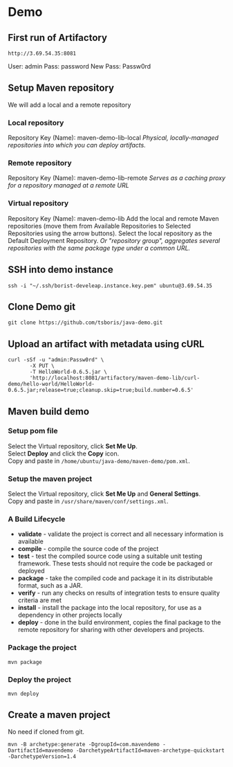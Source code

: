 # Demo

## First run of Artifactory

```shell
http://3.69.54.35:8081
```
User: admin
Pass: password
New Pass: Passw0rd

## Setup Maven repository
We will add a local and a remote repository

### Local repository
Repository Key (Name): maven-demo-lib-local
*Physical, locally-managed repositories into which you can deploy artifacts.*

### Remote repository
Repository Key (Name): maven-demo-lib-remote
*Serves as a caching proxy for a repository managed at a remote URL*

### Virtual repository
Repository Key (Name): maven-demo-lib
Add the local and remote Maven repositories (move them from Available Repositories to Selected Repositories using the arrow buttons).
Select the local repository as the Default Deployment Repository.
*Or "repository group", aggregates several repositories with the same package type under a common URL.*

## SSH into demo instance

```shell
ssh -i "~/.ssh/borist-develeap.instance.key.pem" ubuntu@3.69.54.35
```

## Clone Demo git

```shell
git clone https://github.com/tsboris/java-demo.git
```

## Upload an artifact with metadata using cURL

```shell
curl -sSf -u "admin:Passw0rd" \
       -X PUT \
       -T HelloWorld-0.6.5.jar \
       'http://localhost:8081/artifactory/maven-demo-lib/curl-demo/hello-world/HelloWorld-0.6.5.jar;release=true;cleanup.skip=true;build.number=0.6.5'
```

## Maven build demo
  
  
### Setup pom file
Select the Virtual repository, click **Set Me Up**.  
Select **Deploy** and click the **Copy** icon.  
Copy and paste in ```/home/ubuntu/java-demo/maven-demo/pom.xml```.

### Setup the maven project
Select the Virtual repository, click **Set Me Up** and **General Settings**.  
Copy and paste in ```/usr/share/maven/conf/settings.xml```.

### A Build Lifecycle
* **validate** - validate the project is correct and all necessary information is available
* **compile** - compile the source code of the project
* **test** - test the compiled source code using a suitable unit testing framework. These tests should not require the code be packaged or deployed
* **package** - take the compiled code and package it in its distributable format, such as a JAR.
* **verify** - run any checks on results of integration tests to ensure quality criteria are met
* **install** - install the package into the local repository, for use as a dependency in other projects locally
* **deploy** - done in the build environment, copies the final package to the remote repository for sharing with other developers and projects.

### Package the project

```shell
mvn package
```

### Deploy the project

```shell
mvn deploy
```





## Create a maven project
No need if cloned from git.


```shell
mvn -B archetype:generate -DgroupId=com.mavendemo -DartifactId=mavendemo -DarchetypeArtifactId=maven-archetype-quickstart -DarchetypeVersion=1.4

```